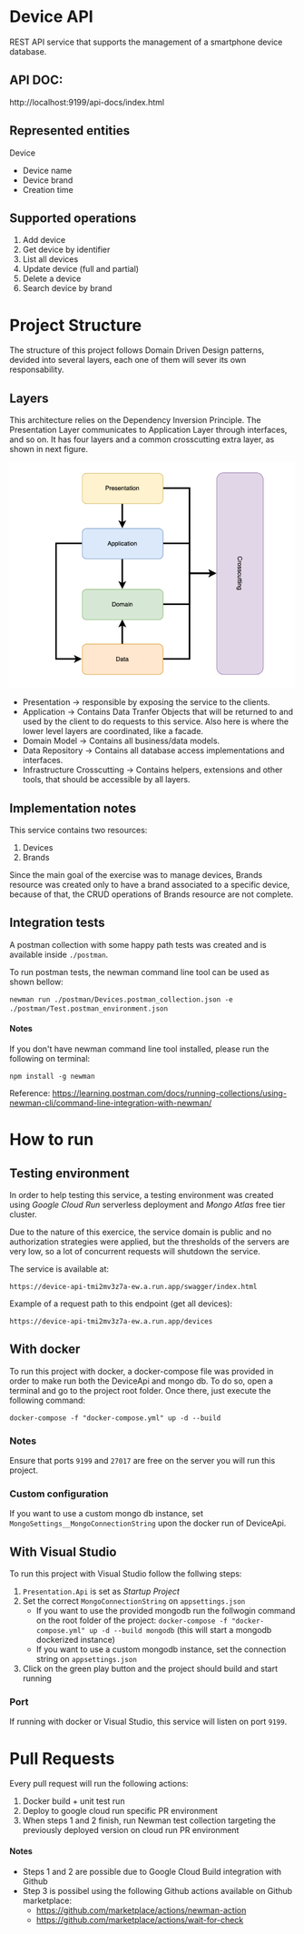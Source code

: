 # Device API

REST API service that supports the management of a smartphone device database.

## API DOC:

http://localhost:9199/api-docs/index.html

## Represented entities

Device

- Device name
- Device brand
- Creation time

## Supported operations

1. Add device
2. Get device by identifier
3. List all devices
4. Update device (full and partial)
5. Delete a device
6. Search device by brand

# Project Structure

The structure of this project follows Domain Driven Design patterns, devided into several layers, each one of them will sever its own responsability.

## Layers

This architecture relies on the Dependency Inversion Principle. The Presentation Layer communicates to Application Layer through interfaces, and so on.
It has four layers and a common crosscutting extra layer, as shown in next figure.

![dependency-layer-diagram](https://github.com/joaonunogomes/device-api/blob/main/documentation/dependency-layer-diagram.png)

- Presentation -> responsible by exposing the service to the clients.
- Application -> Contains Data Tranfer Objects that will be returned to and used by the client to do requests to this service. Also here is where the lower level layers are coordinated, like a facade.
- Domain Model -> Contains all business/data models.
- Data Repository -> Contains all database access implementations and interfaces.
- Infrastructure Crosscutting -> Contains helpers, extensions and other tools, that should be accessible by all layers.

## Implementation notes

This service contains two resources:

1. Devices
2. Brands

Since the main goal of the exercise was to manage devices, Brands resource was created only to have a brand associated to a specific device, because of that, the CRUD operations of Brands resource are not complete.

## Integration tests

A postman collection with some happy path tests was created and is available inside `./postman`.

To run postman tests, the newman command line tool can be used as shown bellow:

```
newman run ./postman/Devices.postman_collection.json -e ./postman/Test.postman_environment.json
```

#### **Notes**

If you don't have newman command line tool installed, please run the following on terminal:

```
npm install -g newman
```

Reference: https://learning.postman.com/docs/running-collections/using-newman-cli/command-line-integration-with-newman/

# How to run

## Testing environment

In order to help testing this service, a testing environment was created using _Google Cloud Run_ serverless deployment and _Mongo Atlas_ free tier cluster.

Due to the nature of this exercice, the service domain is public and no authorization strategies were applied, but the thresholds of the servers are very low, so a lot of concurrent requests will shutdown the service.

The service is available at:

```
https://device-api-tmi2mv3z7a-ew.a.run.app/swagger/index.html
```

Example of a request path to this endpoint (get all devices):

```
https://device-api-tmi2mv3z7a-ew.a.run.app/devices
```

## With docker

To run this project with docker, a docker-compose file was provided in order to make run both the DeviceApi and mongo db.
To do so, open a terminal and go to the project root folder. Once there, just execute the following command:

```
docker-compose -f "docker-compose.yml" up -d --build
```

### **Notes**

Ensure that ports `9199` and `27017` are free on the server you will run this project.

### Custom configuration

If you want to use a custom mongo db instance, set `MongoSettings__MongoConnectionString` upon the docker run of DeviceApi.

## With Visual Studio

To run this project with Visual Studio follow the follwing steps:

1.  `Presentation.Api` is set as _Startup Project_
2.  Set the correct `MongoConnectionString` on `appsettings.json`
    - If you want to use the provided mongodb run the follwogin command on the root folder of the project: `docker-compose -f "docker-compose.yml" up -d --build mongodb` (this will start a mongodb dockerized instance)
    - If you want to use a custom mongodb instance, set the connection string on `appsettings.json`
3.  Click on the green play button and the project should build and start running

### **Port**

If running with docker or Visual Studio, this service will listen on port `9199`.

# Pull Requests

Every pull request will run the following actions:

1. Docker build + unit test run
2. Deploy to google cloud run specific PR environment
3. When steps 1 and 2 finish, run Newman test collection targeting the previously deployed version on cloud run PR environment

#### **Notes**

- Steps 1 and 2 are possible due to Google Cloud Build integration with Github
- Step 3 is possibel using the following Github actions available on Github marketplace:
  - https://github.com/marketplace/actions/newman-action
  - https://github.com/marketplace/actions/wait-for-check
